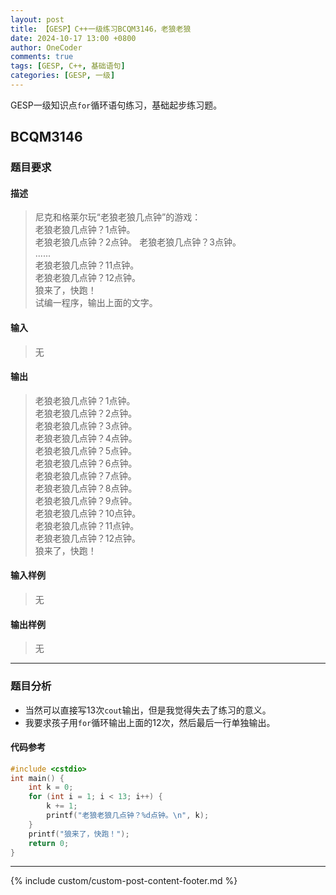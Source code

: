 ```yaml
---
layout: post
title: 【GESP】C++一级练习BCQM3146，老狼老狼
date: 2024-10-17 13:00 +0800
author: OneCoder
comments: true
tags: [GESP, C++, 基础语句]
categories: [GESP, 一级]
---
```

GESP一级知识点`for`循环语句练习，基础起步练习题。

<!--more-->

## BCQM3146

### 题目要求

#### 描述

>尼克和格莱尔玩“老狼老狼几点钟”的游戏：  
>老狼老狼几点钟？1点钟。  
>老狼老狼几点钟？2点钟。
>老狼老狼几点钟？3点钟。  
>......  
>老狼老狼几点钟？11点钟。  
>老狼老狼几点钟？12点钟。  
>狼来了，快跑！  
>试编一程序，输出上面的文字。

#### 输入

>无

#### 输出

>老狼老狼几点钟？1点钟。  
>老狼老狼几点钟？2点钟。  
>老狼老狼几点钟？3点钟。  
>老狼老狼几点钟？4点钟。  
>老狼老狼几点钟？5点钟。  
>老狼老狼几点钟？6点钟。  
>老狼老狼几点钟？7点钟。  
>老狼老狼几点钟？8点钟。  
>老狼老狼几点钟？9点钟。  
>老狼老狼几点钟？10点钟。  
>老狼老狼几点钟？11点钟。  
>老狼老狼几点钟？12点钟。  
>狼来了，快跑！

#### 输入样例

>无

#### 输出样例

>无

---

### 题目分析

- 当然可以直接写13次`cout`输出，但是我觉得失去了练习的意义。
- 我要求孩子用`for`循环输出上面的12次，然后最后一行单独输出。

#### 代码参考

```cpp
#include <cstdio>
int main() {
    int k = 0;
    for (int i = 1; i < 13; i++) {
        k += 1;
        printf("老狼老狼几点钟？%d点钟。\n", k);
    }
    printf("狼来了，快跑！");
    return 0;
}
```

---

{% include custom/custom-post-content-footer.md %}
